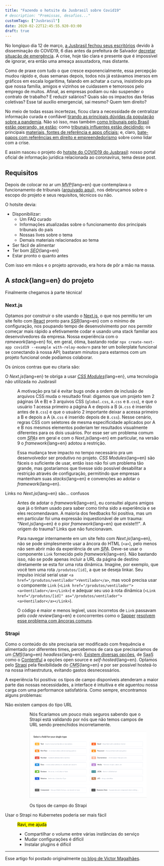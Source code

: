 ```yaml
---
title: "Fazendo o hotsite da Jusbrasil sobre Covid19"
# description: "Premissas, desafios..."
customTags: ["Jusbrasil"]
date: 2020-02-22T12:45:55.920-03:00
draft: true
---
```


No longíquo dia 12 de março, [a Jusbrasil fechou seus escritórios](https://rafaelcosta.jusbrasil.com.br/artigos/820643550/fechamos-os-escritorios-do-jusbrasil-hoje-e-recomendamos-que-faca-o-mesmo) devido à disseminação do COVID19, 6 dias antes da prefeitura de Salvador [decretar situação de emergência](https://noticias.uol.com.br/cotidiano/ultimas-noticias/2020/03/18/salvador-decreta-situacao-de-emergencia-e-fecha-shoppings-por-coronavirus.htm). A crise, hoje tão clara e presente que é impossível de ignorar, era então uma ameaça assustadora, mas distante.

Como de praxe com tudo o que cresce exponencialmente, essa percepção mudou rápido e, duas semanas depois, todos nós já estávamos imersos em gráficos em escala logarítima, falando em achatar a curva, insistindo pra que nossa família, amigos e vizinhos se cuidassem e temorosos pelo emprego de muitos. Afinal, as empresas podiam ou não suspender o contrato de trabalho? E reduzir salários? Quais são os impactos das férias coletivas? Esse tal auxílio emergencial, sai mesmo? Quem tem direito?

No meio de todas essas incertezas, ficou clara a necessidade de centralizar informação curada e confiável [tirando as principais dúvidas da população sobre a pandemia](https://covid19.jusbrasil.com.br/especialistas-respondem). Não só isso, mas também [como tribunais pelo Brasil estão operando, se estão](https://covid19.jusbrasil.com.br/tribunais); como [tribunais influentes estão decidindo](https://covid19.jusbrasil.com.br/#jurisprudencias); os principais [materiais, fontes de referência e apps oficiais](https://covid19.jusbrasil.com.br/#conteudo-extra); e, claro, [bate-papos com referências em direito e empreendedorismo](https://covid19.jusbrasil.com.br/jusflix) sobre como lidar com a crise.

E assim nasceu o projeto do [hotsite do COVID19 do Jusbrasil](https://covid19.jusbrasil.com.br/): nosso portal oficial de informação jurídica relacionada ao coronavírus, tema desse post.

## Requisitos

Depois de colocar no ar um _<abbr title="Minimum Viable Product">MVP</abbr>_{lang=en} que contemplava o funcionamento de tribunais ([arquivado aqui](http://archive.today/2020.04.21-155640/https://tribunais-corona.webflow.io/)), nos debruçamos sobre o escopo do projeto e seus requisitos, técnicos ou não.

O hotsite devia:

-   Disponibilizar:
    -   Um FAQ curado
    -   Informações atualizadas sobre o funcionamento dos principais tribunais do país
    -   Nossas lives sobre o tema
    -   Demais materiais relacionados ao tema
-   Ser fácil de alimentar
-   Ter bom _<abbr title="Search Engine Optimization">SEO</abbr>_{lang=en}
-   Estar pronto o quanto antes

Com isso em mãos e o projeto aprovado, era hora de pôr a mão na massa.

## A _stack_{lang=en} do projeto

Finalmente chegamos à parte técnica!

### Next.js

Optamos por construir o site usando o [Next.js](https://nextjs.org/), o que nos permitiu ter um site feito com [React](https://reactjs.org/) pronto para _<abbr title="Server-Side Rendering">SSR</abbr>_{lang=en} com o mínimo de configuração, nos poupando tempo de desenvolvimento por nos permitir começar mais rápido a efetivamente codar e usando uma stack familiar aos desenvolvedores da empresa. Nossa experiência com o _ramework_{lang=en} foi, em geral, ótima, bastando rodar `npx create-next-app covid19 --example with-relay-modern` para ter um boilerplate funcional se conectando à nossa API; bastaram minutos para estarmos com um projeto funcional onde podíamos colaborar.

Os únicos contras que eu citaria são:

<dl>

<dt>

O _Next.js_{lang=en} te obriga a usar _[CSS Modules](https://github.com/css-modules/css-modules)_{lang=en}, uma tecnologia não utilizada no Jusbrasil

</dt>

<dd>

A motivação pra tal é evitar bugs onde a ordem de inclusão de arquivos CSS muda o resultado final: digamos que um projeto tem 2 páginas (A e B) e 3 arquivos CSS (`global.css`, `A.css` e `B.css`), e que o usuário 1 acessa primeiro a página A e depois a B (`A.css` é inserido antes de `B.css`) e que o usuário 2 importante deixar a acessa primeiro a B e depois a A (`A.css` é inserido depois de `B.css`). Nesse cenário, regras CSS com seletores de mesma especificidade aplicados por A e B nos mesmos elementos poderiam ter resultados visualmente diferentes para os dois usuários. Por esse ser um problema comum com _<abbr title="Single Page Application">SPA</abbr>s_ em geral e com o _Next.js_{lang=en} em particular, na versão 9 o _framework_{lang=en} adotou a restrição.

Essa mudança teve impacto no tempo necessário pra um desenvolvedor ser produtivo no projeto. _CSS Modules_{lang=en} são fáceis o suficiente de usar, então isso não foi um problema tão grande, mas gostaríamos que tivesse sido possível desabilitar a restrição através de configuração, permitindo que empresas mantenham suas _stacks_{lang=en} e convenções ao adotar o _framework_{lang=en}.

</dd>

</dl>

<dt>

Links no _Next.js_{lang=en} são... confusos

</dt>

<dd>

Antes de adotar o _framework_{lang=en}, eu consultei alguns amigos que já o tinham usado para saber como tinha sido a experiência e se eles recomendavam. A maioria dos feedbacks foi positiva, mas um em particular foi uma expressão inquestionável de um trauma: <q>_Next.js_{lang=en} é o pior _framework_{lang=en} que existe!!!</q>. A origem do trauma? Links que não funcionavam.

Para navegar internamente em um site feito com _Next.js_{lang=en}, não se pode simplesmente usar a âncora do HTML (`<a>`), pelo menos não sem abrir mão da experiência de um _<abbr title="Single Page Application">SPA</abbr>_. Deve-se usar o componente `Link` fornecido pelo _framework_{lang=en}. Não bastando isso, não se pode apenas incluir a URL da página de destino diretamente se esta for uma rota dinâmica. Imagine, por exemplo, que você tem uma rota `/produtos/[id]`, a que se deseja linkar. Seu impulso inicial serial usar `<a href="/produtos/ventilador">Ventilador</a>`, mas você precisa usar o componente `Link` (`<Link href="/produtos/ventilador"><a>Ventilador</a></Link>`) e adequar seu uso à rota dinâmica (`<Link href="/produtos/[id]" as="/produtos/ventilador"><a>Ventilador</a></Link>`).

O código é maior e menos legível, usos incorretos de `Link` passavam pelo _code review_{lang=en} e concorrentes como o [Sapper](https://sapper.svelte.dev/) [resolvem esse problema com âncoras comuns](https://sapper.svelte.dev/docs#Comparison_with_Next_js).

</dd>

### Strapi

Como o conteúdo do site precisaria ser modificado com frequência e alimentado por diferentes times, percebemos de cara que precisaríamos de um _<abbr title="Content Management System">CMS</abbr>_{lang=en} _headless_{lang=en}. [Existem diversas opções](https://serverless.css-tricks.com/services/cmss), de <abbr title="Software as a Service">SaaS</abbr> como o [Contentful](https://www.contentful.com/) a opções open source e _self-hosted_{lang=en}. Optamos pelo [Strapi](https://strapi.io/) pela flexibilidade do _<abbr title="Content Management System">CMS</abbr>_{lang=en} e por ser possível hosteá-lo na nossa infraestrutura, evitando gastos desnecessários.

A experiência foi positiva: os tipos de campo disponíveis atenderam a maior parte das nossas necessidades, a interface é intuitiva e ele aguentou nossa carga com uma performance satisfatória. Como sempre, encontramos alguns problemas:

<dl>

<dt>Não existem campos do tipo URL</dt>

<dd>
<figure>

Nós ficaríamos um pouco mais seguros sabendo que o Strapi está validando por nós que não temos campos de URL sendo preenchidos incorretamente.

![](./assets/strapi-fields.png)

<figcaption>Os tipos de campo do Strapi</figcaption>
</figure>

</dd>

<dt>Usar o Strapi no Kubernetes poderia ser mais fácil</dt>

<dd>

<mark>Ravi, me ajuda</mark>

-   Compartilhar o volume entre várias instâncias do serviço
-   Mudar configurações é difícil
-   Instalar plugins é difícil

</dd>

</dl>

<hr/>

Esse artigo foi postado originalmente [no blog de Victor Magalhães]({{page.url}}).
